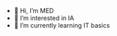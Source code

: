 - 👋 Hi, I’m MED
- 👀 I’m interested in IA
- 🌱 I’m currently learning IT basics
<!---
mohamedMT55/mohamedMT55 is a ✨ special ✨ repository because its `README.md` (this file) appears on your GitHub profile.
You can click the Preview link to take a look at your changes.
--->
